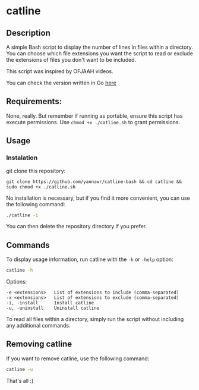 # catline

## Description

A simple Bash script to display the number of lines in files within a directory.
You can choose which file extensions you want the script to read or exclude the extensions of files you don't want to be included.

This script was inspired by OFJAAH videos.

You can check the version written in Go [here](https://github.com/yannawr/catline)

## Requirements:

None, really. But remember if running as portable, ensure this script has execute permissions. Use `chmod +x ./catline.sh` to grant permissions.

## Usage

### Instalation

git clone this repository:
```
git clone https://github.com/yannawr/catline-bash && cd catline && sudo chmod +x ./catline.sh
```
No installation is necessary, but if you find it more convenient, you can use the following command:

```bash
./catline -i
```
You can then delete the repository directory if you prefer.

## Commands

To display usage information, run catline with the `-h` or `-help` option:
```bash
catline -h
```
Options:
```
-e <extensions>   List of extensions to include (comma-separated)
-x <extensions>   List of extensions to exclude (comma-separated)
-i, -install      Install catline
-u, -uninstall    Uninstall catline
```
To read all files within a directory, simply run the script without including any additional commands.

## Removing catline
If you want to remove catline, use the following command:
```bash
catline -u
```

That's all :)

